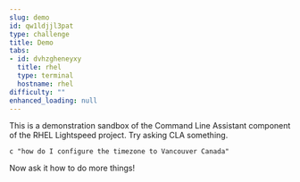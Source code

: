 ```yaml
---
slug: demo
id: qw1ldjjl3pat
type: challenge
title: Demo
tabs:
- id: dvhzgheneyxy
  title: rhel
  type: terminal
  hostname: rhel
difficulty: ""
enhanced_loading: null
---
```

This is a demonstration sandbox of the Command Line Assistant component of the RHEL Lightspeed project.
Try asking CLA something.

```bash,run
c "how do I configure the timezone to Vancouver Canada"
```

Now ask it how to do more things!
